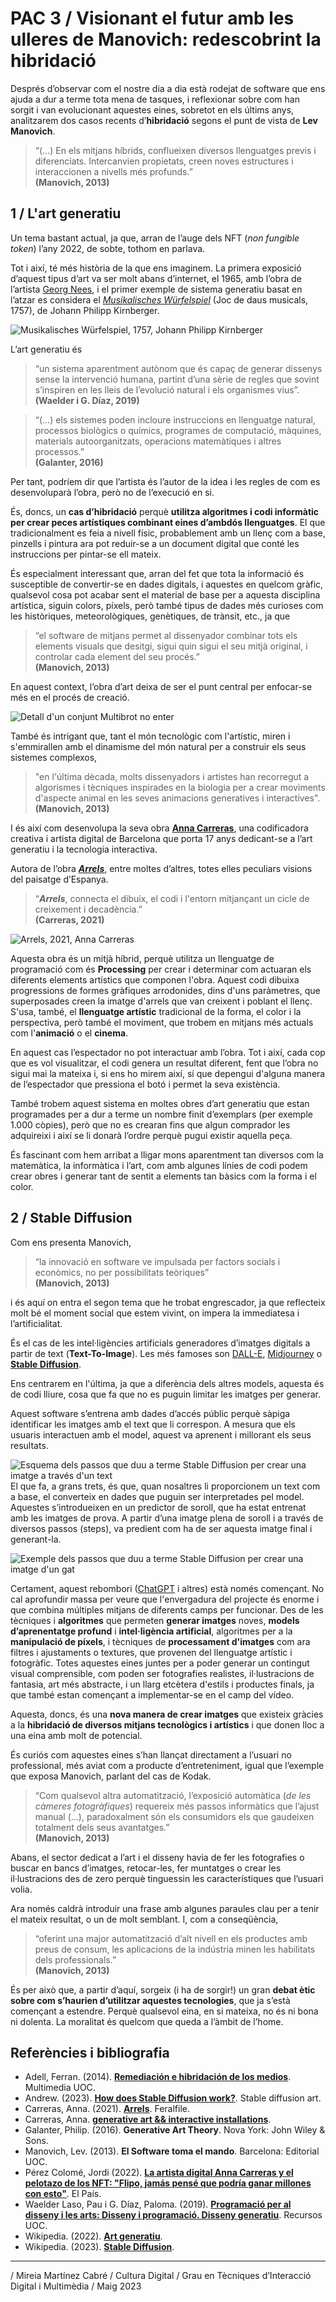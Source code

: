 # PAC 3 / Visionant el futur amb les ulleres de Manovich: redescobrint la hibridació 


Després d’observar com el nostre dia a dia està rodejat de software que ens ajuda a dur a terme tota mena de tasques, i reflexionar sobre com han sorgit i van evolucionant aquestes eines, sobretot en els últims anys, analitzarem dos casos recents d’**hibridació** segons el punt de vista de **Lev Manovich**.

>“(...) En els mitjans híbrids, conflueixen diversos llenguatges previs i diferenciats. Intercanvien propietats, creen noves estructures i interaccionen a nivells més profunds.”  
>**(Manovich, 2013)**


## 1 / L'art generatiu
Un tema bastant actual, ja que, arran de l’auge dels NFT (*non fungible token*) l’any 2022, de sobte, tothom en parlava.

Tot i així, té més història de la que ens imaginem. La primera exposició d’aquest tipus d’art va ser molt abans d’internet, el 1965, amb l’obra de l’artista [Georg Nees](https://en.wikipedia.org/wiki/Georg_Nees), i el primer exemple de sistema generatiu basat en l’atzar es considera el *[*Musikalisches Würfelspiel*](https://es.wikipedia.org/wiki/Musikalisches_W%C3%BCrfelspiel)* (Joc de daus musicals, 1757), de Johann Philipp Kirnberger.

![*Musikalisches Würfelspiel*, 1757, Johann Philipp Kirnberger](https://upload.wikimedia.org/wikipedia/commons/5/55/Colors_for_a_Large_Wall_%28Ellsworth_Kelly%2C_1951%29.jpg)

L’art generatiu és 
>“un sistema aparentment autònom que és capaç de generar dissenys sense la intervenció humana, partint d’una sèrie de regles que sovint s’inspiren en les lleis de l’evolució natural i els organismes vius”.  
>**(Waelder i G. Díaz, 2019)**

>“(...) els sistemes poden incloure instruccions en llenguatge natural, processos biològics o químics, programes de computació, màquines, materials autoorganitzats, operacions matemàtiques i altres processos.”  
>**(Galanter, 2016)**

Per tant, podríem dir que l’artista és l’autor de la idea i les regles de com es desenvoluparà l’obra, però no de l’execució en si.

És, doncs, un **cas d’hibridació** perquè **utilitza algoritmes i codi informàtic per crear peces artístiques combinant eines d’ambdós llenguatges**. El que tradicionalment es feia a nivell físic, probablement amb un llenç com a base, pinzells i pintura ara pot reduir-se a un document digital que conté les instruccions per pintar-se ell mateix. 

És especialment interessant que, arran del fet que tota la informació és susceptible de convertir-se en dades digitals, i aquestes en quelcom gràfic, qualsevol cosa pot acabar sent el material de base per a aquesta disciplina artística, siguin colors, píxels, però també tipus de dades més curioses com les històriques, meteorològiques, genètiques, de trànsit, etc., ja que  
>“el software de mitjans permet al dissenyador combinar tots els elements visuals que desitgi, sigui quin sigui el seu mitjà original, i controlar cada element del seu procés.”  
>**(Manovich, 2013)**

En aquest context, l’obra d’art deixa de ser el punt central per enfocar-se més en el procés de creació.

![Detall d'un conjunt Multibrot no enter](https://upload.wikimedia.org/wikipedia/commons/9/9c/NonIntegerMultibrot_-_Breaking_of_Space.jpg)

També és intrigant que, tant el món tecnològic com l'artístic, miren i s'emmirallen amb el dinamisme del món natural per a construir els seus sistemes complexos, 
>"en l'última dècada, molts dissenyadors i artistes han recorregut a algorismes i tècniques inspirades en la biologia per a crear moviments d'aspecte animal en les seves animacions generatives i interactives".  
>**(Manovich, 2013)**

I és així com desenvolupa la seva obra **[Anna Carreras](https://www.annacarreras.com)**, una codificadora creativa i artista digital de Barcelona que porta 17 anys dedicant-se a l’art generatiu i la tecnologia interactiva.

Autora de l’obra [***Arrels***](https://feralfile.com/artworks/arrels-y0v?fromExhibition=social-codes-pcl), entre moltes d’altres, totes elles peculiars visions del paisatge d’Espanya. 

>“***Arrels***, connecta el dibuix, el codi i l'entorn mitjançant un cicle de creixement i decadència.”  
**(Carreras, 2021)**

![*Arrels*, 2021, Anna Carreras](https://imagedelivery.net/5BJzhBHeVhlhbn58hvcXAQ/4330cc65-423e-4278-c1ae-0a0c859d3300/thumbnailLarge)

Aquesta obra és un mitjà híbrid, perquè utilitza un llenguatge de programació com és **Processing** per crear i determinar com actuaran els diferents elements artístics que componen l'obra. Aquest codi dibuixa progressions de formes gràfiques arrodonides, dins d'uns paràmetres, que superposades creen la imatge d'arrels que van creixent i poblant el llenç. S'usa, també, el **llenguatge artístic** tradicional de la forma, el color i la perspectiva, però també el moviment, que trobem en mitjans més actuals com l'**animació** o el **cinema**.

En aquest cas l’espectador no pot interactuar amb l’obra. Tot i així, cada cop que es vol visualitzar, el codi genera un resultat diferent, fent que l’obra no sigui mai la mateixa i, si ens ho mirem així, sí que depengui d'alguna manera de l’espectador que pressiona el botó i permet la seva existència.

També trobem aquest sistema en moltes obres d’art generatiu que estan programades per a dur a terme un nombre finit d’exemplars (per exemple 1.000 còpies), però que no es crearan fins que algun comprador les adquireixi i així se li donarà l’ordre perquè pugui existir aquella peça.

És fascinant com hem arribat a lligar mons aparentment tan diversos com la matemàtica, la informàtica i l’art, com amb algunes línies de codi podem crear obres i generar tant de sentit a elements tan bàsics com la forma i el color.


## 2 / Stable Diffusion
Com ens presenta Manovich, 
>“la innovació en software ve impulsada per factors socials i econòmics, no per possibilitats teòriques”  
**(Manovich, 2013)**

 i és aquí on entra el segon tema que he trobat engrescador, ja que reflecteix molt bé el moment social que estem vivint, on impera la immediatesa i l’artificialitat.

És el cas de les intel·ligències artificials generadores d’imatges digitals a partir de text (**Text-To-Image**). Les més famoses son [DALL-E](https://openai.com/product/dall-e-2), [Midjourney](https://www.midjourney.com/home/?callbackUrl=/app/) o [**Stable Diffusion**](https://stability.ai/stable-diffusion).

Ens centrarem en l'última, ja que a diferència dels altres models, aquesta és de codi lliure, cosa que fa que no es puguin limitar les imatges per generar.

Aquest software s’entrena amb dades d’accés públic perquè sàpiga identificar les imatges amb el text que li correspon. A mesura que els usuaris interactuen amb el model, aquest va aprenent i millorant els seus resultats.

![Esquema dels passos que duu a terme Stable Diffusion per crear una imatge a través d'un text](https://i0.wp.com/stable-diffusion-art.com/wp-content/uploads/2022/12/image-86.png?w=1474&ssl=1)
El que fa, a grans trets, és que, quan nosaltres li proporcionem un text com a base, el converteix en dades que puguin ser interpretades pel model. Aquestes s’introdueixen en un predictor de soroll, que ha estat entrenat amb les imatges de prova. A partir d’una imatge plena de soroll i a través de diversos passos (steps), va predient com ha de ser aquesta imatge final i generant-la.

![Exemple dels passos que duu a terme Stable Diffusion per crear una imatge d'un gat](https://i0.wp.com/stable-diffusion-art.com/wp-content/uploads/2022/12/cat_euler_15.gif?resize=512,512&ssl=1)

Certament, aquest rebombori ([ChatGPT](https://openai.com/blog/chatgpt) i altres) està només començant. No cal aprofundir massa per veure que l'envergadura del projecte és enorme i que combina múltiples mitjans de diferents camps per funcionar. Des de les tècniques i **algoritmes** que permeten **generar imatges** noves, **models d’aprenentatge profund** i **intel·ligència artificial**, algoritmes per a la **manipulació de píxels**, i tècniques de **processament d'imatges** com ara filtres i ajustaments o textures, que provenen del llenguatge artístic i fotogràfic. Totes aquestes eines juntes per a poder generar un contingut visual comprensible, com poden ser fotografies realistes, il·lustracions de fantasia, art més abstracte, i un llarg etcètera d'estils i productes finals, ja que també estan començant a implementar-se en el camp del vídeo.

Aquesta, doncs, és una **nova manera de crear imatges** que existeix gràcies a la **hibridació de diversos mitjans tecnològics i artístics** i que donen lloc a una eina amb molt de potencial.

És curiós com aquestes eines s’han llançat directament a l’usuari no professional, més aviat com a producte d’entreteniment, igual que l’exemple que exposa Manovich, parlant del cas de Kodak.  
>“Com qualsevol altra automatització, l’exposició automàtica (*de les càmeres fotogràfiques*) requereix més passos informàtics que l’ajust manual (...), paradoxalment són els consumidors els que gaudeixen totalment dels seus avantatges.”  
>**(Manovich, 2013)**

Abans, el sector dedicat a l’art i el disseny havia de fer les fotografies o buscar en bancs d’imatges, retocar-les, fer muntatges o crear les il·lustracions des de zero perquè tinguessin les característiques que l’usuari volia.

Ara només caldrà introduir una frase amb algunes paraules clau per a tenir el mateix resultat, o un de molt semblant. I, com a conseqüència,  
>“oferint una major automatització d’alt nivell en els productes amb preus de consum, les aplicacions de la indústria minen les habilitats dels professionals.”  
>**(Manovich, 2013)**

És per això que, a partir d’aquí, sorgeix (i ha de sorgir!) un gran **debat ètic sobre com s’haurien d’utilitzar aquestes tecnologies**, que ja s’està començant a estendre. Perquè qualsevol eina, en si mateixa, no és ni bona ni dolenta. La moralitat és quelcom que queda a l’àmbit de l’home.


## Referències i bibliografia
* Adell, Ferran. (2014). [**Remediación e hibridación de los medios**](http://multimedia.uoc.edu/blogs/fem/es/remediacio-multimedia-i-hibridacio-dels-mitjans/). Multimedia UOC.
* Andrew. (2023). [**How does Stable Diffusion work?**](https://stable-diffusion-art.com/how-stable-diffusion-work/). Stable diffusion art.
* Carreras, Anna. (2021). [**Arrels**](https://feralfile.com/artworks/arrels-y0v?fromExhibition=social-codes-pcl). Feralfile.
* Carreras, Anna. [**generative art && interactive installations**](https://www.annacarreras.com).
* Galanter, Philip. (2016). **Generative Art Theory**. Nova York: John Wiley & Sons.
* Manovich, Lev. (2013). **El Software toma el mando**. Barcelona: Editorial UOC. 
* Pérez Colomé, Jordi (2022). [**La artista digital Anna Carreras y el pelotazo de los NFT: "Flipo, jamás pensé que podría ganar millones con esto"**](https://elpais.com/tecnologia/2022-01-09/la-artista-digital-anna-carreras-y-el-pelotazo-de-los-nft-flipo-jamas-pense-que-podria-ganar-millones-con-esto.html). El País.
* Waelder Laso, Pau i G. Díaz, Paloma. (2019). [**Programació per al disseny i les arts: Disseny i programació. Disseny generatiu**](http://arts.recursos.uoc.edu/programacio-disseny-arts/3-3-disseny-generatiu/). Recursos UOC.
* Wikipedia. (2022). **[Art generatiu](https://ca.wikipedia.org/wiki/Art_generatiu)**.
* Wikipedia. (2023). [**Stable Diffusion**](https://es.wikipedia.org/wiki/Stable_Diffusion).

----
/ Mireia Martínez Cabré / Cultura Digital / Grau en Tècniques d’Interacció Digital i Multimèdia / Maig 2023

